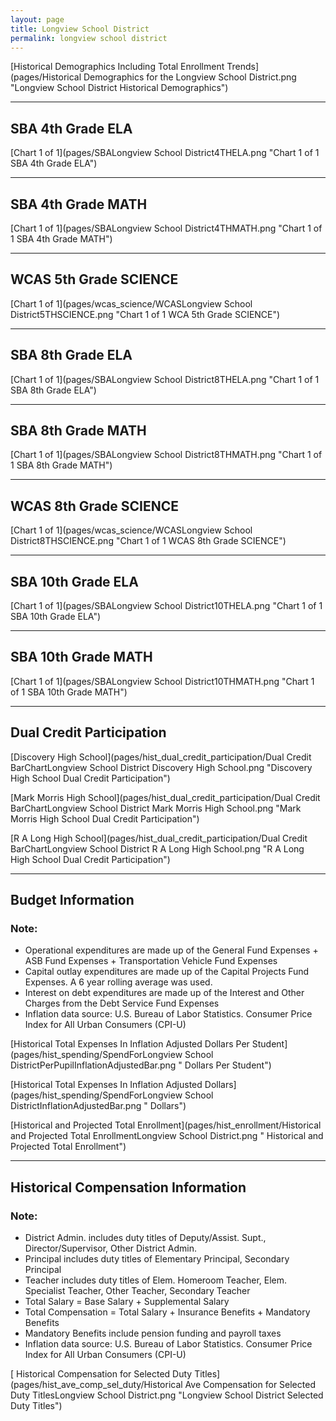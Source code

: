 ```yaml
---
layout: page
title: Longview School District
permalink: longview school district
---
```



[Historical Demographics Including Total Enrollment Trends](pages/Historical Demographics for the Longview School District.png "Longview School District Historical Demographics")

___

## SBA 4th Grade ELA

[Chart 1 of 1](pages/SBALongview School District4THELA.png "Chart 1 of 1 SBA 4th Grade ELA")


___

## SBA 4th Grade MATH

[Chart 1 of 1](pages/SBALongview School District4THMATH.png "Chart 1 of 1 SBA 4th Grade MATH")


___

## WCAS 5th Grade SCIENCE

[Chart 1 of 1](pages/wcas_science/WCASLongview School District5THSCIENCE.png "Chart 1 of 1 WCA 5th Grade SCIENCE")


___

## SBA 8th Grade ELA

[Chart 1 of 1](pages/SBALongview School District8THELA.png "Chart 1 of 1 SBA 8th Grade ELA")


___

## SBA 8th Grade MATH

[Chart 1 of 1](pages/SBALongview School District8THMATH.png "Chart 1 of 1 SBA 8th Grade MATH")


___

## WCAS 8th Grade SCIENCE

[Chart 1 of 1](pages/wcas_science/WCASLongview School District8THSCIENCE.png "Chart 1 of 1 WCAS 8th Grade SCIENCE")


___

## SBA 10th Grade ELA

[Chart 1 of 1](pages/SBALongview School District10THELA.png "Chart 1 of 1 SBA 10th Grade ELA")


___

## SBA 10th Grade MATH

[Chart 1 of 1](pages/SBALongview School District10THMATH.png "Chart 1 of 1 SBA 10th Grade MATH")


___

## Dual Credit Participation

[Discovery High School](pages/hist_dual_credit_participation/Dual Credit BarChartLongview School District Discovery High School.png "Discovery High School Dual Credit Participation")

[Mark Morris High School](pages/hist_dual_credit_participation/Dual Credit BarChartLongview School District Mark Morris High School.png "Mark Morris High School Dual Credit Participation")

[R A Long High School](pages/hist_dual_credit_participation/Dual Credit BarChartLongview School District R A Long High School.png "R A Long High School Dual Credit Participation")


___

## Budget Information
### Note:
- Operational expenditures are made up of the General Fund Expenses + ASB Fund Expenses + Transportation Vehicle Fund Expenses
- Capital outlay expenditures are made up of the Capital Projects Fund Expenses. A 6 year rolling average was used.
- Interest on debt expenditures are made up of the Interest and Other Charges from the Debt Service Fund Expenses
- Inflation data source: U.S. Bureau of Labor Statistics. Consumer Price Index for All Urban Consumers (CPI-U)

[Historical Total Expenses In Inflation Adjusted Dollars Per Student](pages/hist_spending/SpendForLongview School DistrictPerPupilInflationAdjustedBar.png " Dollars Per Student")

[Historical Total Expenses In Inflation Adjusted Dollars](pages/hist_spending/SpendForLongview School DistrictInflationAdjustedBar.png " Dollars")

[Historical and Projected Total Enrollment](pages/hist_enrollment/Historical and Projected Total EnrollmentLongview School District.png " Historical and Projected Total Enrollment")


___

## Historical Compensation Information
### Note:
- District Admin. includes duty titles of Deputy/Assist. Supt., Director/Supervisor, Other District Admin.
- Principal includes duty titles of Elementary Principal, Secondary Principal
- Teacher includes duty titles of Elem. Homeroom Teacher, Elem. Specialist Teacher, Other Teacher, Secondary Teacher
- Total Salary = Base Salary + Supplemental Salary
- Total Compensation = Total Salary + Insurance Benefits + Mandatory Benefits
- Mandatory Benefits include pension funding and payroll taxes
- Inflation data source: U.S. Bureau of Labor Statistics. Consumer Price Index for All Urban Consumers (CPI-U)

[ Historical Compensation for Selected Duty Titles](pages/hist_ave_comp_sel_duty/Historical Ave Compensation for Selected Duty TitlesLongview School District.png "Longview School District Selected Duty Titles")

